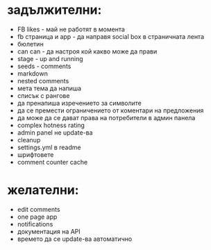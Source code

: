 # задължителни:

- FB likes - май не работят в момента
- fb страница и app - да направя social box в страничната лента
- бюлетин
- can can - да настроя кой какво може да прави
- stage - up and running
- seeds - comments
- markdown
- nested comments
- мета тема да напиша
- списък с рангове
- да пренапиша изречението за символите
- да се премести ограничението от коментари на предложения
- да може да се дават права на потребители в админ панела
- complex hotness rating
- admin panel не update-ва
- cleanup
- settings.yml в readme
- шрифтовете
- comment counter cache

# желателни:

- edit comments
- one page app
- notifications
- документация на API
- времето да се update-ва автоматично
